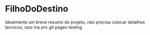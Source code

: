 # FilhoDoDestino

Idealmente um breve resumo do projeto, não precisa colocar detalhes tecnicos, isso iria pro git pages testing